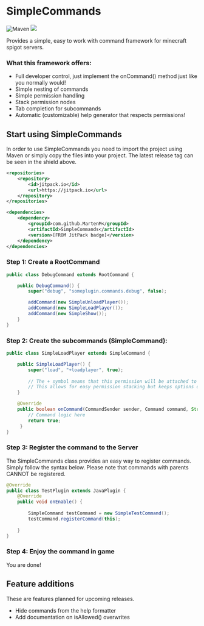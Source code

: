 # SimpleCommands
![Maven](https://github.com/MartenM/SimpleCommands/actions/workflows/maven.yml/badge.svg) [![](https://jitpack.io/v/MartenM/SimpleCommands.svg)](https://jitpack.io/#MartenM/SimpleCommands)

Provides a simple, easy to work with command framework for minecraft spigot servers.

### What this framework offers:
* Full developer control, just implement the onCommand() method just like you normally would!
* Simple nesting of commands
* Simple permission handling
* Stack permission nodes
* Tab completion for subcommands
* Automatic (customizable) help generator that respects permissions!


## Start using SimpleCommands
In order to use SimpleCommands you need to import the project using Maven or simply copy the files into your project.
The latest release tag can be seen in the shield above.

```xml
<repositories>
    <repository>
        <id>jitpack.io</id>
        <url>https://jitpack.io</url>
    </repository>
</repositories>
```
```xml
<dependencies>
    <dependency>
        <groupId>com.github.MartenM</groupId>
        <artifactId>SimpleCommands</artifactId>
        <version>[FROM JitPack badge]</version>
    </dependency>
</dependencies>
```

### Step 1: Create a RootCommand
```java
public class DebugCommand extends RootCommand {

    public DebugCommand() {
        super("debug", "someplugin.commands.debug", false);

        addCommand(new SimpleUnloadPlayer());
        addCommand(new SimpleLoadPlayer());
        addCommand(new SimpleShow());
    }
}
```

### Step 2: Create the subcommands (SimpleCommand):
```java
public class SimpleLoadPlayer extends SimpleCommand {

    public SimpleLoadPlayer() {
        super("load", "+loadplayer", true);
        
        // The + symbol means that this permission will be attached to that of the parent.
        // This allows for easy permission stacking but keeps options open to do whatever you want!
    }

    @Override
    public boolean onCommand(CommandSender sender, Command command, String s, String[] args) {
        // Command logic here
        return true;
     }
}
```

### Step 3: Register the command to the Server
The SimpleCommands class provides an easy way to register commands.
Simply follow the syntax below. Please note that commands with parents CANNOT be registered.

```java
@Override
public class TestPlugin extends JavaPlugin {
    @Override
    public void onEnable() {
        
        SimpleCommand testCommand = new SimpleTestCommand();
        testCommand.registerCommand(this);
        
    }
}
```

### Step 4: Enjoy the command in game
You are done! 


## Feature additions
These are features planned for upcoming releases.

* Hide commands from the help formatter
* Add documentation on isAllowed() overwrites
